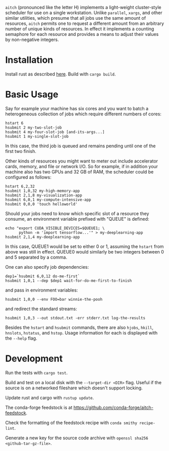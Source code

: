 `aitch` (pronounced like the letter H) implements a light-weight cluster-style
scheduler for use on a single workstation.  Unlike `parallel`, `xargs`, and
other similar utilities, which presume that all jobs use the same amount
of resources, `aitch` permits one to request a different amount from an
arbitrary number of unique kinds of resources.  In effect it implements a
counting semaphore for each resource and provides a means to adjust their
values by non-negative integers.

# Installation #

Install rust as described [here](https://www.rust-lang.org/).  Build with
`cargo build`.

# Basic Usage #

Say for example your machine has six cores and you want to batch a heterogeneous
collection of jobs which require different numbers of cores:

```
hstart 6
hsubmit 2 my-two-slot-job
hsubmit 4 my-four-slot-job [and-its-args...]
hsubmit 1 my-single-slot-job
```

In this case, the third job is queued and remains pending until one of the
first two finish.

Other kinds of resources you might want to meter out include accelerator
cards, memory, and file or network I/O.  So for example, if in addition
your machine also has two GPUs and 32 GB of RAM, the scheduler could be
configured as follows:

```
hstart 6,2,32
hsubmit 1,0,32 my-high-memory-app
hsubmit 2,1,8 my-visualization-app
hsubmit 6,0,1 my-compute-intensive-app
hsubmit 0,0,0 'touch helloworld'
```

Should your jobs need to know which specific slot of a resource they consume,
an environment variable prefixed with "QUEUE" is defined:

```
echo "export CUDA_VISIBLE_DEVICES=$QUEUE1; \
      python -m 'import tensorflow...'" > my-deeplearning-app
hsubmit 2,1,4 my-deeplearning-app
```

In this case, QUEUE1 would be set to either 0 or 1, assuming the `hstart`
from above was still in effect.  QUEUE0 would similarly be two integers
between 0 and 5 separated by a comma.

One can also specify job dependencies:

```
dep1=`hsubmit 6,0,12 do-me-first`
hsubmit 1,0,1 --dep $dep1 wait-for-do-me-first-to-finish
```

and pass in environment variables:

```
hsubmit 1,0,0 --env FOO=bar winnie-the-pooh
```

and redirect the standard streams:

```
hsubmit 1,0,3 --out stdout.txt -err stderr.txt log-the-results
```

Besides the `hstart` and `hsubmit` commands, there are also `hjobs`, `hkill`,
`hnslots`, `hstatus`, and `hstop`.  Usage information for each is displayed
with the `--help` flag.

# Development #

Run the tests with `cargo test`.

Build and test on a local disk with the `--target-dir <DIR>` flag.  Useful if
the source is on a networked fileshare which doesn't support locking.

Update rust and cargo with `rustup update`.

The conda-forge feedstock is at https://github.com/conda-forge/aitch-feedstock.

Check the formatting of the feedstock recipe with `conda smithy recipe-lint`.

Generate a new key for the source code archive with `openssl sha256 <github-tar-gz-file>`.
